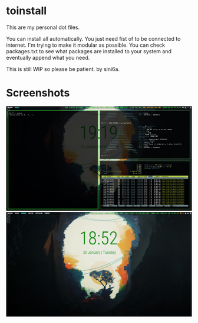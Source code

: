 # toinstall
This are my personal dot files. 

You can install all automatically. You just need fist of to be connected to internet. 
I'm trying to make it modular as possible. 
You can check packages.txt to see what packages are installed to your system and eventually append what you need.

This is still WIP so please be patient. 
by sini6a.

# Screenshots
![Alt text](/screenshots/scrot1.png?raw=true "Screenshot Fake Busy")
![Alt text](/screenshots/scrot2.png?raw=true "Screenshot Clean")
